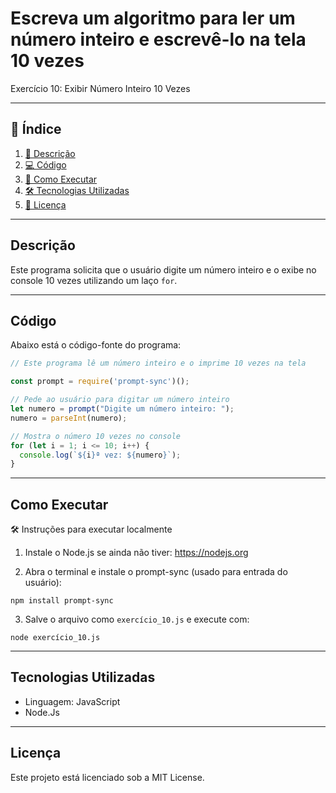 # Escreva um algoritmo para ler um número inteiro e escrevê-lo na tela 10 vezes

Exercício 10: Exibir Número Inteiro 10 Vezes

---

## 📑 Índice

1. [📖 Descrição](#descrição)  
2. [💻 Código](#código)  
3. [🚀 Como Executar](#como-executar)   
4. [🛠️ Tecnologias Utilizadas](#tecnologias-utilizadas)  
5. [📜 Licença](#licença)  

---

## Descrição

Este programa solicita que o usuário digite um número inteiro e o exibe no console 10 vezes utilizando um laço `for`.

---

## Código

Abaixo está o código-fonte do programa:

```JavaScript
// Este programa lê um número inteiro e o imprime 10 vezes na tela

const prompt = require('prompt-sync')();

// Pede ao usuário para digitar um número inteiro
let numero = prompt("Digite um número inteiro: ");
numero = parseInt(numero);

// Mostra o número 10 vezes no console
for (let i = 1; i <= 10; i++) {
  console.log(`${i}ª vez: ${numero}`);
}

```

---

## Como Executar

🛠️ Instruções para executar localmente

1. Instale o Node.js se ainda não tiver: https://nodejs.org

2. Abra o terminal e instale o prompt-sync (usado para entrada do usuário):

```
npm install prompt-sync
```

3. Salve o arquivo como `exercício_10.js` e execute com:

```
node exercício_10.js
```

---

## Tecnologias Utilizadas

- Linguagem: JavaScript
- Node.Js

---

## Licença

Este projeto está licenciado sob a MIT License.
